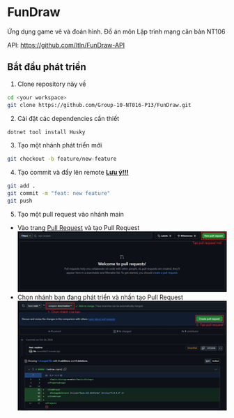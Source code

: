 # FunDraw
Ứng dụng game vẽ và đoán hình. Đồ án môn Lập trình mạng căn bản NT106

API: https://github.com/ltln/FunDraw-API

## Bắt đầu phát triển
1. Clone repository này về
```sh
cd <your workspace>
git clone https://github.com/Group-10-NT016-P13/FunDraw.git
```
2. Cài đặt các dependencies cần thiết
```sh
dotnet tool install Husky
```
3. Tạo một nhánh phát triển mới
```sh
git checkout -b feature/new-feature
```
4. Tạo commit và đẩy lên remote
**[Lưu ý!!!](https://stellar-horn-ccf.notion.site/Git-workflow-Commit-Convention-25caac2850904fa4800ada4d60de4d36?pvs=74)**
```sh
git add .
git commit -m "feat: new feature"
git push
```
5. Tạo một pull request vào nhánh main
- Vào trang [Pull Request](https://github.com/Group-10-NT016-P13/FunDraw/pulls) và tạo Pull Request
![pr-page](./docs/pr-page.png)
- Chọn nhánh bạn đang phát triển và nhấn tạo Pull Request
![pr-create](./docs/pr-create.png)